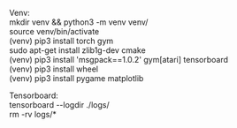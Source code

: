 Venv:  
mkdir venv && python3 -m venv venv/  
source venv/bin/activate  
(venv) pip3 install torch gym  
sudo apt-get install zlib1g-dev cmake  
(venv) pip3 install 'msgpack==1.0.2' gym[atari] tensorboard  
(venv) pip3 install wheel  
(venv) pip3 install pygame matplotlib  

Tensorboard:  
tensorboard --logdir ./logs/  
rm -rv logs/*  
